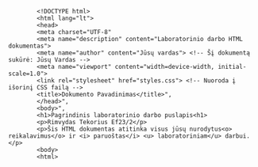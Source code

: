 
			<!DOCTYPE html>
            <html lang="lt">
            <head>
            <meta charset="UTF-8"
            <meta name="description" content="Laboratorinio darbo HTML dokumentas">
            <meta name="author" content="Jūsų vardas"> <!-- Šį dokumentą sukūrė: Jūsų Vardas -->
            <meta name="viewport" content="width=device-width, initial-scale=1.0">
            <link rel="stylesheet" href="styles.css"> <!-- Nuoroda į išorinį CSS failą --> 
            <title>Dokumento Pavadinimas</title>",
            </head>",
            <body>",
            <h1>Pagrindinis laboratorinio darbo puslapis<h1>
            <p>Rimvydas Tekorius Ef23/2</p>
            <p>Šis HTML dokumentas atitinka visus jūsų nurodytus<o> reikalavimus</o> ir <i> paruoštas</i> <u> laboratoriniam</u> darbui.</p>
            <body>
            <html> 
